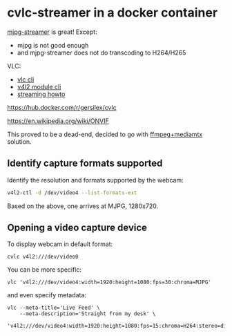 # cvlc-streamer in a docker container

[mjpg-streamer](mjpg-streamer-docker.html) is great!  Except:

* mjpg is not good enough
* and mjpg-streamer does not do transcoding to H264/H265

VLC:

* [vlc cli](https://wiki.videolan.org/VLC_command-line_help/)
* [v4l2 module cli](https://wiki.videolan.org/Documentation:Modules/v4l2/)
* [streaming howto](https://wiki.videolan.org/Documentation:Streaming_HowTo/)

https://hub.docker.com/r/gersilex/cvlc

https://en.wikipedia.org/wiki/ONVIF

This proved to be a dead-end, decided to go with
[ffmpeg+mediamtx](/apps/webcam2rtsp.html) solution.

## Identify capture formats supported

Identify the resolution and formats supported by the webcam:
```sh
v4l2-ctl -d /dev/video4 --list-formats-ext
```
Based on the above, one arrives at MJPG, 1280x720.

## Opening a video capture device

To display webcam in default format:
```
cvlc v4l2:///dev/video0
```
You can be more specific:
```
vlc 'v4l2:///dev/video4:width=1920:height=1080:fps=30:chroma=MJPG'
```
and even specify metadata:

```
vlc --meta-title='Live Feed' \
    --meta-description='Straight from my desk' \
    'v4l2:///dev/video4:width=1920:height=1080:fps=15:chroma=H264:stereo=disabled:samplerate:44100'
```
